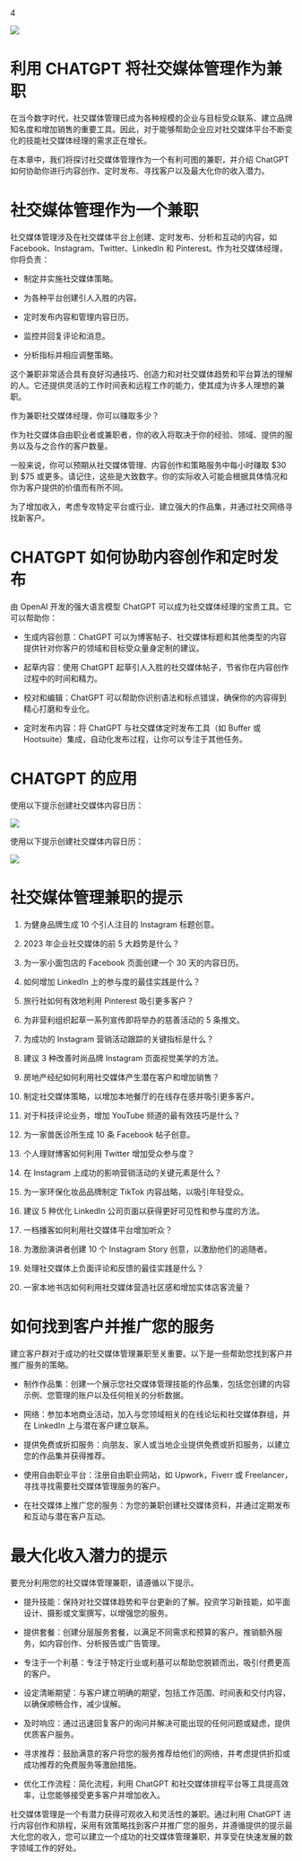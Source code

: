 4

![](img/image_rsrc20K.jpg)

# 利用 CHATGPT 将社交媒体管理作为兼职

在当今数字时代，社交媒体管理已成为各种规模的企业与目标受众联系、建立品牌知名度和增加销售的重要工具。因此，对于能够帮助企业应对社交媒体平台不断变化的技能社交媒体经理的需求正在增长。

在本章中，我们将探讨社交媒体管理作为一个有利可图的兼职，并介绍 ChatGPT 如何协助你进行内容创作、定时发布、寻找客户以及最大化你的收入潜力。

# 社交媒体管理作为一个兼职

社交媒体管理涉及在社交媒体平台上创建、定时发布、分析和互动的内容，如 Facebook、Instagram、Twitter、LinkedIn 和 Pinterest。作为社交媒体经理，你将负责：

+   制定并实施社交媒体策略。

+   为各种平台创建引人入胜的内容。

+   定时发布内容和管理内容日历。

+   监控并回复评论和消息。

+   分析指标并相应调整策略。

这个兼职非常适合具有良好沟通技巧、创造力和对社交媒体趋势和平台算法的理解的人。它还提供灵活的工作时间表和远程工作的能力，使其成为许多人理想的兼职。

作为兼职社交媒体经理，你可以赚取多少？

作为社交媒体自由职业者或兼职者，你的收入将取决于你的经验、领域、提供的服务以及与之合作的客户数量。

一般来说，你可以预期从社交媒体管理、内容创作和策略服务中每小时赚取 $30 到 $75 或更多。请记住，这些是大致数字。你的实际收入可能会根据具体情况和你为客户提供的价值而有所不同。

为了增加收入，考虑专攻特定平台或行业、建立强大的作品集，并通过社交网络寻找新客户。

# CHATGPT 如何协助内容创作和定时发布

由 OpenAI 开发的强大语言模型 ChatGPT 可以成为社交媒体经理的宝贵工具。它可以帮助你：

+   生成内容创意：ChatGPT 可以为博客帖子、社交媒体标题和其他类型的内容提供针对你客户的领域和目标受众量身定制的建议。

+   起草内容：使用 ChatGPT 起草引人入胜的社交媒体帖子，节省你在内容创作过程中的时间和精力。

+   校对和编辑：ChatGPT 可以帮助你识别语法和标点错误，确保你的内容得到精心打磨和专业化。

+   定时发布内容：将 ChatGPT 与社交媒体定时发布工具（如 Buffer 或 Hootsuite）集成，自动化发布过程，让你可以专注于其他任务。

# CHATGPT 的应用

使用以下提示创建社交媒体内容日历：

![](img/image_rsrc20W.jpg)

使用以下提示创建社交媒体内容日历：

![](img/image_rsrc20X.jpg)

# 社交媒体管理兼职的提示

1.  为健身品牌生成 10 个引人注目的 Instagram 标题创意。

1.  2023 年企业社交媒体的前 5 大趋势是什么？

1.  为一家小面包店的 Facebook 页面创建一个 30 天的内容日历。

1.  如何增加 LinkedIn 上的参与度的最佳实践是什么？

1.  旅行社如何有效地利用 Pinterest 吸引更多客户？

1.  为非营利组织起草一系列宣传即将举办的慈善活动的 5 条推文。

1.  为成功的 Instagram 营销活动跟踪的关键指标是什么？

1.  建议 3 种改善时尚品牌 Instagram 页面视觉美学的方法。

1.  房地产经纪如何利用社交媒体产生潜在客户和增加销售？

1.  制定社交媒体策略，以增加本地餐厅的在线存在感并吸引更多客户。

1.  对于科技评论业务，增加 YouTube 频道的最有效技巧是什么？

1.  为一家兽医诊所生成 10 条 Facebook 帖子创意。

1.  个人理财博客如何利用 Twitter 增加受众参与度？

1.  在 Instagram 上成功的影响营销活动的关键元素是什么？

1.  为一家环保化妆品品牌制定 TikTok 内容战略，以吸引年轻受众。

1.  建议 5 种优化 LinkedIn 公司页面以获得更好可见性和参与度的方法。

1.  一档播客如何利用社交媒体平台增加听众？

1.  为激励演讲者创建 10 个 Instagram Story 创意，以激励他们的追随者。

1.  处理社交媒体上负面评论和反馈的最佳实践是什么？

1.  一家本地书店如何利用社交媒体营造社区感和增加实体店客流量？

# 如何找到客户并推广您的服务

建立客户群对于成功的社交媒体管理兼职至关重要。以下是一些帮助您找到客户并推广服务的策略。

+   制作作品集：创建一个展示您社交媒体管理技能的作品集，包括您创建的内容示例、您管理的账户以及任何相关的分析数据。

+   网络：参加本地商业活动，加入与您领域相关的在线论坛和社交媒体群组，并在 LinkedIn 上与潜在客户建立联系。

+   提供免费或折扣服务：向朋友、家人或当地企业提供免费或折扣服务，以建立您的作品集并获得推荐。

+   使用自由职业平台：注册自由职业网站，如 Upwork，Fiverr 或 Freelancer，寻找寻找需要社交媒体管理服务的客户。

+   在社交媒体上推广您的服务：为您的兼职创建社交媒体资料，并通过定期发布和互动与潜在客户互动。

# 最大化收入潜力的提示

要充分利用您的社交媒体管理兼职，请遵循以下提示。

+   提升技能：保持对社交媒体趋势和平台更新的了解。投资学习新技能，如平面设计、摄影或文案撰写，以增强您的服务。

+   提供套餐：创建分层服务套餐，以满足不同需求和预算的客户。推销额外服务，如内容创作、分析报告或广告管理。

+   专注于一个利基：专注于特定行业或利基可以帮助您脱颖而出，吸引付费更高的客户。

+   设定清晰期望：与客户建立明确的期望，包括工作范围、时间表和交付内容，以确保顺畅合作，减少误解。

+   及时响应：通过迅速回复客户的询问并解决可能出现的任何问题或疑虑，提供优质客户服务。

+   寻求推荐：鼓励满意的客户将您的服务推荐给他们的网络，并考虑提供折扣或成功推荐的免费服务等激励措施。

+   优化工作流程：简化流程，利用 ChatGPT 和社交媒体排程平台等工具提高效率，让您能够接受更多客户并增加收入。

社交媒体管理是一个有潜力获得可观收入和灵活性的兼职。通过利用 ChatGPT 进行内容创作和排程，采用有效策略找到客户并推广您的服务，并遵循提供的提示最大化您的收入，您可以建立一个成功的社交媒体管理兼职，并享受在快速发展的数字领域工作的好处。
